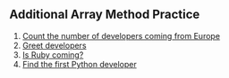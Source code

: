 ## Additional Array Method Practice

1. [Count the number of developers coming from Europe](https://www.codewars.com/kata/coding-meetup-number-1-higher-order-functions-series-count-the-number-of-javascript-developers-coming-from-europe/ruby)
1. [Greet developers](https://www.codewars.com/kata/coding-meetup-number-2-higher-order-functions-series-greet-developers/ruby)
1. [Is Ruby coming?](https://www.codewars.com/kata/coding-meetup-number-3-higher-order-functions-series-is-ruby-coming/ruby)
1. [Find the first Python developer](https://www.codewars.com/kata/coding-meetup-number-4-higher-order-functions-series-find-the-first-python-developer/ruby)
